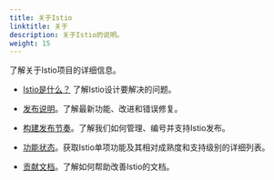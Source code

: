 ```yaml
---
title: 关于Istio
linktitle: 关于
description: 关于Istio的说明。
weight: 15
---
```


了解关于Istio项目的详细信息。

- [Istio是什么？](/about/intro/) 了解Istio设计要解决的问题。

- [发布说明](/about/notes/)。了解最新功能、改进和错误修复。

- [构建发布节奏](/about/release-cadence/)。了解我们如何管理、编号并支持Istio发布。

- [功能状态](/about/feature-stages/)。获取Istio单项功能及其相对成熟度和支持级别的详细列表。

- [贡献文档](/about/contribute/)。了解如何帮助改善Istio的文档。
